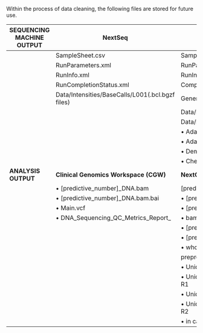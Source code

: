 Within the process of data cleaning, the following files are stored for future use.

| **SEQUENCING MACHINE OUTPUT**                      | **NextSeq**                                      | **MiSeq**                                           |
|----------------------------------------------------|--------------------------------------------------|-----------------------------------------------------|
|                                                    | SampleSheet.csv                                  | SampleSheet.csv                                     |
|                                                    | RunParameters.xml                                | RunParameters.xml                                   |
|                                                    | RunInfo.xml                                      | RunInfo.xml                                         |
|                                                    | RunCompletionStatus.xml                          | CompletedJobInfo.xml                                |
|                                                    | Data/Intensities/BaseCalls/L001(.bcl.bgzf files) | GenerateFASTQRunStatistics.xml                      |
|                                                    |                                                  | Data/Intensities/BaseCalls/[predictive_number].fastq.gz |
|                                                    |                                                  | Data/Intensities/BaseCalls/Alignment/               | 
|                                                    |                                                  |    • AdapterCounts.txt                              |
|                                                    |                                                  |    • AdapterTrimming.txt                            |
|                                                    |                                                  |    • DemultiplexSummaryF1L1.txt                     |
|                                                    |                                                  |    • Checkpoint.txt                                 |
| **ANALYSIS OUTPUT**                                | **Clinical Genomics Workspace (CGW)**            | **NextGENe**                                        |
|                                                    |• [predictive_number]_DNA.bam                     | [predictive_number] folder                          |
|                                                    |• [predictive_number]_DNA.bam.bai                 | • [predictive_number].bam                           |
|                                                    |• Main.vcf                                        | • [predictive_number].bam.bai                       |
|                                                    |• DNA_Sequencing_QC_Metrics_Report_               | • bamconversion.txt                                 |
|                                                    |                                                  | • [predictive_number]_Parameters.txt                |
|                                                    |                                                  | • [predictive_number]_StatInfo.txt                  |
|                                                    |                                                  | • whole folder Reports (containing VCF files)       |
|                                                    |                                                  | preprocessed folder                                 |
|                                                    |                                                  | • Unique_convert.txt per R1/_convert.txt per R1     |
|                                                    |                                                  | • Unique_converted.fasta per R1/_converted.fasta per R1|
|                                                    |                                                  | • Unique_convert.txt per R2/_convert.txt per R2 
|                                                    |                                                  | • Unique_converted.fasta per R2/_converted.fasta per R2|
|                                                    |                                                  | • in case of availability: RemoveDuplicates.txt     | 


